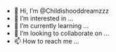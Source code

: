 - 👋 Hi, I’m @Childishooddreamzzz
- 👀 I’m interested in ...
- 🌱 I’m currently learning ...
- 💞️ I’m looking to collaborate on ...
- 📫 How to reach me ...

<!---
Childishooddreamzzz/Childishooddreamzzz is art....
 ✨ special ✨ repository because its `README.md` (this file) appears on your GitHub profile.


You can click the Preview link to take a look at your changes.
--->
